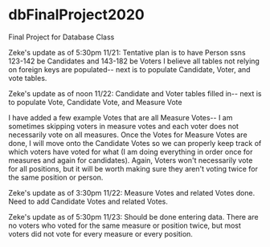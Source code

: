 # dbFinalProject2020
Final Project for Database Class

Zeke's update as of 5:30pm 11/21:
Tentative plan is to have Person ssns 123-142 be Candidates and 143-182 be Voters
I believe all tables not relying on foreign keys are populated-- next is to populate
Candidate, Voter, and vote tables.

Zeke's update as of noon 11/22:
Candidate and Voter tables filled in-- next is to populate
Vote, Candidate Vote, and Measure Vote

I have added a few example Votes that are all Measure Votes-- I am sometimes skipping voters in measure votes and each voter does not necessarily vote on all measures.
Once the Votes for Measure Votes are done, I will move onto the Candidate Votes so we can properly keep track of which voters have voted for what (I am doing everything in order once for measures and again for candidates). Again, Voters won't necessarily vote for all positions, but it will be worth making sure they aren't voting twice for the same position or person.

Zeke's update as of 3:30pm 11/22:
Measure Votes and related Votes done. Need to add Candidate Votes and related Votes.

Zeke's update as of 5:30pm 11/23:
Should be done entering data. There are no voters who voted for the same measure or position twice, but most voters did not vote for every measure or every position.
